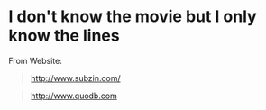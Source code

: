 # I don't know the movie but I only know the lines

From Website:

> http://www.subzin.com/ 

> http://www.quodb.com
